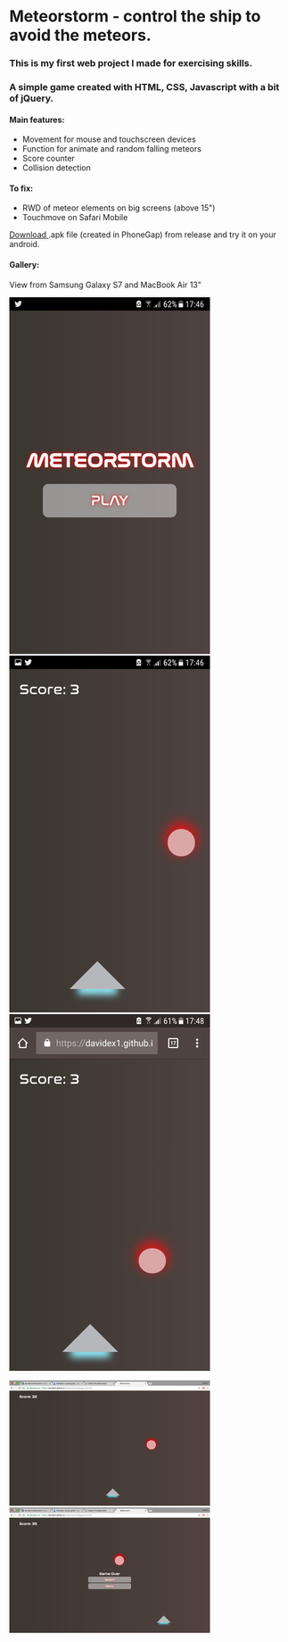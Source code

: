 # Meteorstorm - control the ship to avoid the meteors.

### This is my first web project I made for exercising skills.

### A simple game created with HTML, CSS, Javascript with a bit of jQuery.

#### Main features:
* Movement for mouse and touchscreen devices
* Function for animate and random falling meteors
* Score counter 
* Collision detection

#### To fix:
* RWD of meteor elements on big screens (above 15")
* Touchmove on Safari Mobile

[Download ](https://github.com/davidex1/meteorstorm/releases) .apk file (created in PhoneGap) from release and try it on your android.

#### Gallery:
View from Samsung Galaxy S7 and MacBook Air 13"

![Alt text](/imgs/a.png)
![Alt text](/imgs/b.png)
![Alt text](/imgs/c.png)

![Alt text](/imgs/d.png)
![Alt text](/imgs/e.png)
